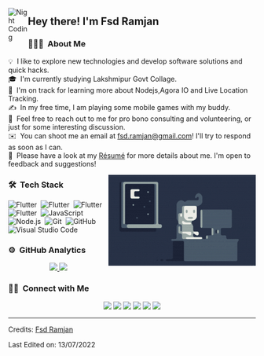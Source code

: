  

<img alt="Night Coding" src="./assets/Hand%20Wave.gif" width='40' align="left"/><h2>Hey there! I'm Fsd Ramjan</h2>

<!-- ## 👋 &nbsp;Hey there! I'm Fsd Ramjan -->

### 👨🏻‍💻 &nbsp;About Me

💡 &nbsp;I like to explore new technologies and develop software solutions and quick hacks.\
🎓 &nbsp;I'm currently studying Lakshmipur Govt Collage.\
🌱 &nbsp;I'm on track for learning more about Nodejs,Agora IO and Live Location Tracking.\
✍️ &nbsp;In my free time, I am playing some mobile games with my buddy.\
💬 &nbsp;Feel free to reach out to me for pro bono consulting and volunteering, or just for some interesting discussion.\
✉️ &nbsp;You can shoot me an email at fsd.ramjan@gmail.com! I'll try to respond as soon as I can.\
📄 &nbsp;Please have a look at my [Résumé](https://drive.google.com/file/d/1Vv-nZZdz0NjeqTY2yigM7OjAjiQgMwU2/view) for more details about me. I'm open to feedback and suggestions!

<img alt="Night Coding" src="https://raw.githubusercontent.com/AVS1508/AVS1508/master/assets/Night-Coding.gif" align="right"/>

### 🛠 &nbsp;Tech Stack


![Flutter](https://img.shields.io/badge/-Flutter-05122A?style=flat&logo=flutter)&nbsp;
![Flutter](https://img.shields.io/badge/-Dart-05122A?style=flat&logo=dart)&nbsp;
![Flutter](https://img.shields.io/badge/-Firebase-05122A?style=flat&logo=firebase)&nbsp;
![Flutter](https://img.shields.io/badge/-Hive-05122A?style=flat&logo=hive)&nbsp;
![JavaScript](https://img.shields.io/badge/-JavaScript-05122A?style=flat&logo=javascript)&nbsp;
![Node.js](https://img.shields.io/badge/-Node.js-05122A?style=flat&logo=node.js)&nbsp;
![Git](https://img.shields.io/badge/-Git-05122A?style=flat&logo=git)&nbsp;
![GitHub](https://img.shields.io/badge/-GitHub-05122A?style=flat&logo=github)&nbsp;
![Visual Studio Code](https://img.shields.io/badge/-Visual%20Studio%20Code-05122A?style=flat&logo=visual-studio-code&logoColor=007ACC)&nbsp;

### ⚙️ &nbsp;GitHub Analytics

<p align="center">
<a href="https://github.com/fsdramjan">
  <img height="180em" src="https://github-readme-stats-eight-theta.vercel.app/api?username=fsdramjan&show_icons=true&theme=algolia&include_all_commits=true&count_private=true"/>
  <img height="180em" src="https://github-readme-stats-eight-theta.vercel.app/api/top-langs/?username=fsdramjan&layout=compact&langs_count=8&theme=algolia"/>
</a>
</p>

### 🤝🏻 &nbsp;Connect with Me

<p align="center">
<a href="https://linkedin.com/in/fsdramjan"><img src="https://img.shields.io/badge/-@fsdramjan-05122A?style=flat&logo=Linkedin&logoColor=blue"/></a>
<a href="mailto:fsd.ramjan@gmail.com"><img src="https://img.shields.io/badge/-@fsdramjan-05122A?style=flat&logo=Gmail&logoColor=red"/></a>
<a href="https://instagram.com/fsdramjan"><img src="https://img.shields.io/badge/-@fsdramjan-05122A?style=flat&logo=Instagram&logoColor=orange"/></a>
<a href="https://facebook.com/ramjan.flutter.dev"><img src="https://img.shields.io/badge/-@fsdramjan-05122A?style=flat&logo=Facebook&logoColor=blue"/></a>
<a href="https://www.pinterest.ca/fsdramjan"><img src="https://img.shields.io/badge/-@fsdramjan-05122A?style=flat&logo=Pinterest&logoColor=red"/></a>
<a href="https://www.behance.net/fsdramjan"><img src="https://img.shields.io/badge/-@fsdramjan-05122A?style=flat&logo=Behance&logoColor=blue"/></a>
</p>

-----
Credits: [Fsd Ramjan](https://github.com/fsdramjan)

Last Edited on: 13/07/2022
